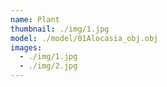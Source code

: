 ```yaml
---
name: Plant
thumbnail: ./img/1.jpg
model: ./model/01Alocasia_obj.obj
images:
  - ./img/1.jpg
  - ./img/2.jpg
---
```


